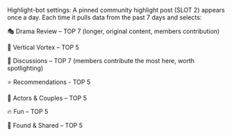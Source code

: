 Highlight-bot settings:
A pinned community highlight post (SLOT 2) appears once a day. Each time it pulls data from the past 7 days and selects:

🎭 Drama Review – TOP 7 (longer, original content, members contribution)

🍿 Vertical Vortex – TOP 5

💬 Discussions – TOP 7 (members contribute the most here, worth spotlighting)

⭐ Recommendations - TOP 5

🌟 Actors & Couples – TOP 5

🔥 Fun – TOP 5

🔗 Found & Shared – TOP 5 
